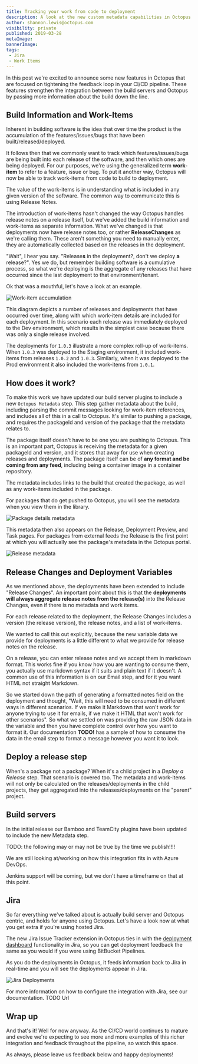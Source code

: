```yaml
---
title: Tracking your work from code to deployment
description: A look at the new custom metadata capabilities in Octopus.
author: shannon.lewis@octopus.com
visibility: private
published: 2019-03-28
metaImage: 
bannerImage: 
tags:
 - Jira
 - Work Items
---
```


In this post we're excited to announce some new features in Octopus that are focused on tightening the feedback loop in your CI/CD pipeline. These features strengthen the integration between the build servers and Octopus by passing more information about the build down the line.

## Build Information and Work-Items

Inherent in building software is the idea that over time the product is the accumulation of the features/issues/bugs that have been built/released/deployed.

It follows then that we commonly want to track which features/issues/bugs are being built into each release of the software, and then which ones are being deployed. For our purposes, we're using the generalized term **work-item** to refer to a feature, issue or bug. To put it another way, Octopus will now be able to track work-items from code to build to deployment.

The value of the work-items is in understanding what is included in any given version of the software. The common way to communicate this is using Release Notes. 

The introduction of work-items hasn't changed the way Octopus handles release notes on a release itself, but we've added the build information and work-items as separate information. What we've changed is that deployments now have release notes too, or rather **ReleaseChanges** as we're calling them. These aren't something you need to manually enter, they are automatically collected based on the releases in the deployment. 

"Wait", I hear you say. "Release**s** in the deployment?, don't we deploy **a** release?". Yes we do, but remember building software is a cumulative process, so what we're deploying is the aggregate of any releases that have occurred since the last deployment to that environment/tenant.

Ok that was a mouthful, let's have a look at an example.

![Work-item accumulation](accumulation.png)

This diagram depicts a number of releases and deployments that have occurred over time, along with which work-item details are included for each deployment. In this scenario each release was immediately deployed to the Dev environment, which results in the simplest case because there was only a single release involved.

The deployments for `1.0.3` illustrate a more complex roll-up of work-items. When `1.0.3` was deployed to the Staging environment, it included work-items from releases `1.0.2` and `1.0.3`. Similarly, when it was deployed to the Prod environment it also included the work-items from `1.0.1`.

## How does it work?

To make this work we have updated our build server plugins to include a new `Octopus Metadata` step. This step gather metadata about the build, including parsing the commit messages looking for work-item references, and includes all of this in a call to Octopus. It's similar to pushing a package, and requires the packageId and version of the package that the metadata relates to.

The package itself doesn't have to be one you are pushing to Octopus. This is an important part, Octopus is receiving the metadata for a given packageId and version, and it stores that away for use when creating releases and deployments. The package itself can be of **any format and be coming from any feed**, including being a container image in a container repository.

The metadata includes links to the build that created the package, as well as any work-items included in the package. 

For packages that do get pushed to Octopus, you will see the metadata when you view them in the library.

![Package details metadata](package-detail.png)

This metadata then also appears on the Release, Deployment Preview, and Task pages. For packages from external feeds the Release is the first point at which you will actually see the package's metadata in the Octopus portal.

![Release metadata](release-work-items.png)

## Release Changes and Deployment Variables

As we mentioned above, the deployments have been extended to include "Release Changes". An important point about this is that the **deployments will always aggregate release notes from the release(s)** into the Release Changes, even if there is no metadata and work items.

For each release related to the deployment, the Release Changes includes a version (the release version), the release notes, and a list of work-items.

We wanted to call this out explicitly, because the new variable data we provide for deployments is a little different to what we provide for release notes on the release.

On a release, you can enter release notes and we accept them in markdown format. This works fine if you know how you are wanting to consume them, you actually use markdown syntax if it suits and plain text if it doesn't. A common use of this information is on our Email step, and for it you want HTML not straight Markdown.

So we started down the path of generating a formatted notes field on the deployment and thought, "Wait, this will need to be consumed in different ways in different scenarios. If we make it Markdown that won't work for anyone trying to use it for emails, if we make it HTML that won't work for other scenarios". So what we settled on was providing the raw JSON data in the variable and then you have complete control over how you want to format it. Our documentation **TODO!** has a sample of how to consume the data in the email step to format a message however you want it to look.

## Deploy a release step

When's a package not a package? When it's a child project in a _Deploy a Release_ step. That scenario is covered too. The metadata and work-items will not only be calculated on the releases/deployments in the child projects, they get aggregated into the releases/deployments on the "parent" project.

## Build servers

In the initial release our Bamboo and TeamCity plugins have been updated to include the new Metadata step. 

TODO: the following may or may not be true by the time we publish!!!!

We are still looking at/working on how this integration fits in with Azure DevOps.

Jenkins support will be coming, but we don't have a timeframe on that at this point.

## Jira

So far everything we've talked about is actually build server and Octopus centric, and holds for anyone using Octopus. Let's have a look now at what you get extra if you're using hosted Jira.

The new Jira Issue Tracker extension in Octopus ties in with the [deployment dashboard](https://confluence.atlassian.com/bamboo/viewing-bamboo-activity-in-jira-applications-399377384.html) functionality in Jira, so you can get deployment feedback the same as you would if you were using BitBucket Pipelines.

As you do the deployments in Octopus, it feeds information back to Jira in real-time and you will see the deployments appear in Jira.

![Jira Deployments](jira-deployment.png)

For more information on how to configure the integration with Jira, see our documentation. TODO Url

## Wrap up

And that's it! Well for now anyway. As the CI/CD world continues to mature and evolve we're expecting to see more and more examples of this richer integration and feedback throughout the pipeline, so watch this space.

As always, please leave us feedback below and happy deployments!